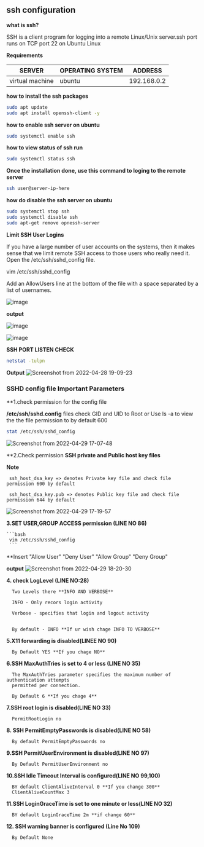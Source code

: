 ## ssh configuration

**what is ssh?**

SSH is a client program for logging into a remote Linux/Unix server.ssh port runs on TCP port 22 on Ubuntu Linux

**Requirements**

| SERVER | OPERATING SYSTEM | ADDRESS |
|---|---| --- |
| virtual machine | ubuntu | 192.168.0.2 |

**how to install the ssh packages**

```bash
sudo apt update
sudo apt install openssh-client -y
```


**how to enable ssh server on ubuntu**

```bash
sudo systemctl enable ssh
```
**how to view status of ssh run**

```bash
sudo systemctl status ssh
```
**Once the installation done, use this command to loging to the remote server**

```bash
ssh user@server-ip-here
```

**how do disable the ssh server on ubuntu**

```bash
sudo systemctl stop ssh
sudo systemctl disable ssh
sudo apt-get remove opnessh-server
```
**Limit SSH User Logins**

If you have a large number of user accounts on the systems, then it makes sense that we limit remote SSH access to those users who really need it. Open the /etc/ssh/sshd_config file.

  vim /etc/ssh/sshd_config
  
  Add an AllowUsers line at the bottom of the file with a space separated by a list of usernames.
  
  ![image](https://user-images.githubusercontent.com/98270930/165550413-043b9c7d-9f5b-48cb-95d7-8fe3628c2450.png)


**output**

![image](https://user-images.githubusercontent.com/98270930/165551212-b7e3b4ae-cf10-4f23-836a-8d748d3b9ac5.png)


![image](https://user-images.githubusercontent.com/98270930/165553054-02aab5bb-39c5-49b8-830b-cf061ff51feb.png)

  
  **SSH PORT LISTEN CHECK**
  
  ```bash
  netstat -tulpn
  ```
   **Output**
   ![Screenshot from 2022-04-28 19-09-23](https://user-images.githubusercontent.com/102893121/165765334-a8cba6af-3a11-4bd1-8583-c8f357630a6e.png)

   
  
  ### SSHD config file Important Parameters
  
  
  **1.check permission for the config file  
  
  **/etc/ssh/sshd.config** files check GID and UID to Root or Use ls -a to view the the file permission to by default 600 
  
  ```bash
 stat /etc/ssh/sshd_config
 ```
 ![Screenshot from 2022-04-29 17-07-48](https://user-images.githubusercontent.com/102893121/165937368-0301e1d8-fa93-47cd-8636-bac7cafaf231.png)
 
 
  **2.Check permission **SSH private and Public host key files**
 
  **Note**
     
     ssh_host_dsa_key => denotes Private key file and check file permission 600 by default
               
     ssh_host_dsa_key.pub => denotes Public key file and check file permission 644 by default

![Screenshot from 2022-04-29 17-19-57](https://user-images.githubusercontent.com/102893121/165938942-9f426465-8a1c-4b74-b13f-9127196d937c.png)
    
  **3.SET USER,GROUP ACCESS permission (LINE NO 86)**
    
    ```bash
     vim /etc/ssh/sshd_config
     ```
  **Insert "Allow User" "Deny User" "Allow Group" "Deny Group"
     
  **output**
 ![Screenshot from 2022-04-29 18-20-30](https://user-images.githubusercontent.com/102893121/165947560-7405ff17-97a4-4e85-a613-719ffb1bc298.png)

  
  **4. check LogLevel (LINE NO:28)**
  
      Two Levels there **INFO AND VERBOSE** 
      
      INFO - Only recors login activity
      
      Verbose - specifies that login and logout activity
  
      
      By default - INFO **If ur wish chage INFO TO VERBOSE**
  
   
   **5.X11 forwarding is disabled(LINEE NO 90)** 
   
      By Default YES **If you chage NO**
   
   
   **6.SSH MaxAuthTries is set to 4 or less (LINE NO 35)**
   
      The MaxAuthTries parameter specifies the maximum number of authentication attempts
      permitted per connection.
   
      By Default 6 **If you chage 4**
   
   
   **7.SSH root login is disabled(LINE NO 33)**
   
      PermitRootLogin no
   
   
   **8. SSH PermitEmptyPasswords is disabled(LINE NO 58)**
   
      By default PermitEmptyPasswords no
   
       
   **9.SSH PermitUserEnvironment is disabled(LINE NO 97)**
   
      By Default PermitUserEnvironment no
   
   
   **10.SSH Idle Timeout Interval is configured(LINE NO 99,100)** 
     
      BY default ClientAliveInterval 0 **If you change 300**
      ClientAliveCountMax 3
   
   
   **11.SSH LoginGraceTime is set to one minute or less(LINE NO 32)** 
   
      BY default LoginGraceTime 2m **if change 60**
     
   
   **12. SSH warning banner is configured (Line No 109)**
   
      By Default None 
   
